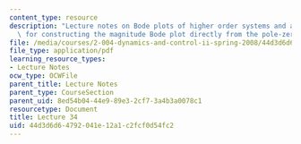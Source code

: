 ```yaml
---
content_type: resource
description: "Lecture notes on Bode plots of higher order systems and a simple method\
  \ for constructing the magnitude Bode plot directly from the pole-zero plot.\r\n"
file: /media/courses/2-004-dynamics-and-control-ii-spring-2008/44d3d6d64792041e12a1c2fcf0d54fc2_lecture_34.pdf
file_type: application/pdf
learning_resource_types:
- Lecture Notes
ocw_type: OCWFile
parent_title: Lecture Notes
parent_type: CourseSection
parent_uid: 8ed54b04-44e9-89e3-2cf7-3a4b3a0078c1
resourcetype: Document
title: Lecture 34
uid: 44d3d6d6-4792-041e-12a1-c2fcf0d54fc2
---
```

